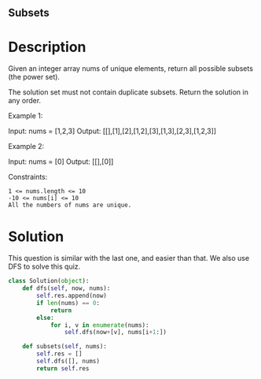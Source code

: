 Subsets
---

# Description

Given an integer array nums of unique elements, return all possible subsets (the power set).

The solution set must not contain duplicate subsets. Return the solution in any order.

 

Example 1:

Input: nums = [1,2,3]
Output: [[],[1],[2],[1,2],[3],[1,3],[2,3],[1,2,3]]

Example 2:

Input: nums = [0]
Output: [[],[0]]

 

Constraints:

    1 <= nums.length <= 10
    -10 <= nums[i] <= 10
    All the numbers of nums are unique.

# Solution

This question is similar with the last one, and easier than that. We also use DFS to solve this quiz.

``` python
class Solution(object):
    def dfs(self, now, nums):
        self.res.append(now)
        if len(nums) == 0:
            return
        else:
            for i, v in enumerate(nums):
                self.dfs(now+[v], nums[i+1:])

    def subsets(self, nums):
        self.res = []
        self.dfs([], nums)
        return self.res
```
